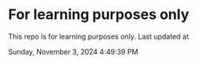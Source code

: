 # For learning purposes only
This repo is for learning purposes only.
Last updated at

Sunday, November 3, 2024 4:49:39 PM

